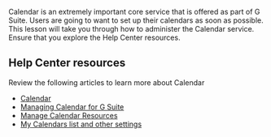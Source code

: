 Calendar is an extremely important core service that is offered as part of G Suite. Users are going to want to set up their calendars as soon as possible. This lesson will take you through how to administer the Calendar service. Ensure that you explore the Help Center resources.

## Help Center resources

Review the following articles to learn more about Calendar

-   [Calendar](https://support.google.com/a/topic/9201 "Calendar")
-   [Managing Calendar for G Suite](https://support.google.com/a/answer/39410?hl=en&ref_topic=1033168)
-   [Manage Calendar Resources](https://support.google.com/a/answer/1686462 "Manage Calendar Resources")
-   [My Calendars list and other settings](https://support.google.com/a/answer/60766 "My Calendars list and other settings")
